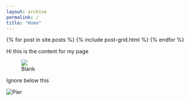 ```yaml
---
layout: archive
permalink: /
title: "Home"
---
```


<div class="tiles">
{% for post in site.posts %}
	{% include post-grid.html %}
{% endfor %}
</div><!-- /.tiles -->

Hi this is the content for my page
<figure>
	<img src="https://derekponce.github.io/site/images/Pier_DerekEthan.jpg">
	<figcaption>Blank</figcaption>
</figure>

Ignore below this

<picture>
  <source media="(min-width: 650px)" srcset="
https://derekponce.github.io/site/images/Pier_DerekEthan.jpg">
  <source media="(min-width: 465px)" srcset="
https://derekponce.github.io/site/images/Pier_DerekEthan.jpg">
  <img src="https://derekponce.github.io/site/images/Pier_DerekEthan.jpg" alt="Pier" style="width:auto;">
</picture>
